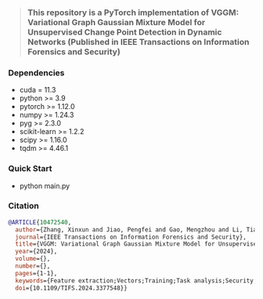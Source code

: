 > ### This repository is a PyTorch implementation of VGGM: Variational Graph Gaussian Mixture Model for Unsupervised Change Point Detection in Dynamic Networks (Published in IEEE Transactions on Information Forensics and Security)

### Dependencies
* cuda = 11.3
* python >= 3.9
* pytorch >= 1.12.0
* numpy >= 1.24.3
* pyg >= 2.3.0
* scikit-learn >= 1.2.2
* scipy >= 1.16.0
* tqdm >= 4.46.1

### Quick Start
* python main.py

### Citation
```bibtex
@ARTICLE{10472540,
  author={Zhang, Xinxun and Jiao, Pengfei and Gao, Mengzhou and Li, Tianpeng and Wu, Yiming and Wu, Huaming and Zhao, Zhidong},
  journal={IEEE Transactions on Information Forensics and Security}, 
  title={VGGM: Variational Graph Gaussian Mixture Model for Unsupervised Change Point Detection in Dynamic Networks}, 
  year={2024},
  volume={},
  number={},
  pages={1-1},
  keywords={Feature extraction;Vectors;Training;Task analysis;Security;Heuristic algorithms;Graph neural networks;Change point detection;Abnormal Events;Unsupervised learning;Graph neural networks;Dynamic networks},
  doi={10.1109/TIFS.2024.3377548}}

```

